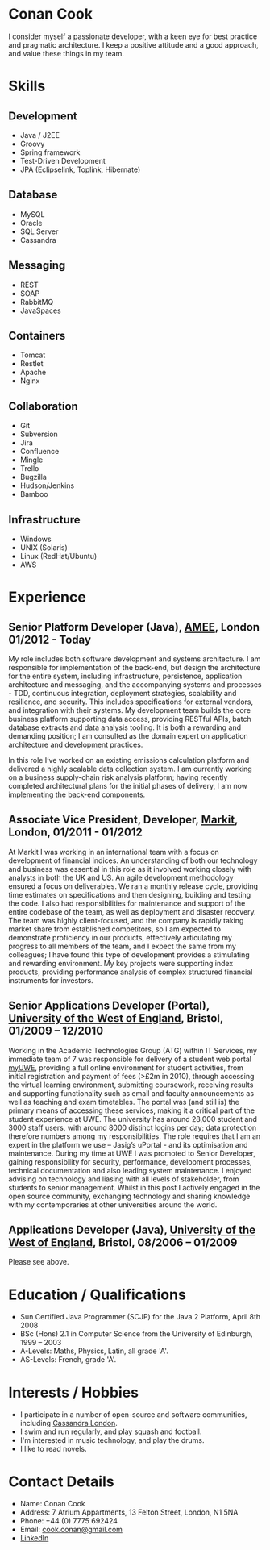 Conan Cook
==========
I consider myself a passionate developer, with a keen eye for best practice and pragmatic architecture.  I keep a positive attitude and a good approach, and value these things in my team.
 
Skills
======

Development
-----------
+ Java / J2EE
+ Groovy
+ Spring framework
+ Test-Driven Development
+ JPA (Eclipselink, Toplink, Hibernate)

Database
--------
+ MySQL
+ Oracle
+ SQL Server
+ Cassandra

Messaging
---------
+ REST
+ SOAP
+ RabbitMQ
+ JavaSpaces

Containers
----------
+ Tomcat
+ Restlet
+ Apache
+ Nginx

Collaboration
-------------
+ Git
+ Subversion
+ Jira
+ Confluence
+ Mingle
+ Trello
+ Bugzilla
+ Hudson/Jenkins
+ Bamboo

Infrastructure
--------------
+ Windows
+ UNIX (Solaris)
+ Linux (RedHat/Ubuntu)
+ AWS

Experience
==========

Senior Platform Developer (Java), [AMEE](http://www.amee.com), London 01/2012 - Today
------------------------------------------------------------------------------

My role includes both software development and systems architecture.  I am responsible for implementation of the back-end, but design the architecture for the entire system, including infrastructure, persistence, application architecture and messaging, and the accompanying systems and processes - TDD, continuous integration, deployment strategies, scalability and resilience, and security.  This includes specifications for external vendors, and integration with their systems.  My development team builds the core business platform supporting data access, providing RESTful APIs, batch database extracts and data analysis tooling.  It is both a rewarding and demanding position; I am consulted as the domain expert on application architecture and development practices.

In this role I’ve worked on an existing emissions calculation platform and delivered a highly scalable data collection system.  I am currently working on a business supply-chain risk analysis platform; having recently completed architectural plans for the initial phases of delivery, I am now implementing the back-end components.

Associate Vice President, Developer, [Markit](http://www.markit.com), London, 01/2011 - 01/2012
-----------------------------------------------------------------------------------------------

At Markit I was working in an international team  with a focus on development of financial indices.  An understanding of both our technology and business was essential in this role as it involved working closely with analysts in both the UK and US.  An agile development methodology ensured a focus on deliverables.  We ran a monthly release cycle, providing time estimates on specifications and then designing, building and testing the code.  I also had responsibilities for maintenance and support of the entire codebase of the team, as well as deployment and disaster recovery.  The team was highly client-focused, and the company is rapidly taking market share from established competitors, so I am expected to demonstrate proficiency in our products, effectively articulating my progress to all members of the team, and I expect the same from my colleagues; I have found this type of development provides a stimulating and rewarding environment.  My key projects were supporting index products, providing performance analysis of complex structured financial instruments for investors.
 

Senior Applications Developer (Portal), [University of the West of England](http://www.uwe.ac.uk), Bristol, 01/2009 – 12/2010
-----------------------------------------------------------------------------------------------------------------------------

Working in the Academic Technologies Group (ATG) within IT Services, my immediate team of 7 was responsible for delivery of a student web portal [myUWE](http://my.uwe.ac.uk), providing a full online environment for student activities, from initial registration and payment of fees (>£2m in 2010), through accessing the virtual learning environment, submitting coursework, receiving results and supporting functionality such as email and faculty announcements as well as teaching and exam timetables.  The portal was (and still is) the primary means of accessing these services, making it a critical part of the student experience at UWE.  The university has around 28,000 student and 3000 staff users, with around 8000 distinct logins per day; data protection therefore numbers among my responsibilities.  The role requires that I am an expert in the platform we use – Jasig’s uPortal - and its optimisation and maintenance.  During my time at UWE I was promoted to Senior Developer, gaining responsibility for security, performance, development processes, technical documentation and also leading system maintenance.  I enjoyed advising on technology and liasing with all levels of stakeholder, from students to senior management.  Whilst in this post I actively engaged in the open source community, exchanging technology and sharing knowledge with my contemporaries at other universities around the world.
 

Applications Developer (Java), [University of the West of England](http://www.uwe.ac.uk), Bristol, 08/2006 – 01/2009
--------------------------------------------------------------------------------------------------------------------

Please see above.
 
Education / Qualifications
==========================
+ Sun Certified Java Programmer (SCJP) for the Java 2 Platform, April 8th 2008
+ BSc (Hons) 2.1 in Computer Science from the University of Edinburgh, 1999 – 2003
+ A-Levels: Maths, Physics, Latin, all grade 'A'.
+ AS-Levels: French, grade 'A'.
 
Interests / Hobbies
===================
+ I participate in a number of open-source and software communities, including [Cassandra London](http://www.meetup.com/Cassandra-London/).
+ I swim and run regularly, and play squash and football.
+ I'm interested in music technology, and play the drums.
+ I like to read novels.

Contact Details
===============
+ Name: Conan Cook
+ Address: 7 Atrium Appartments, 13 Felton Street, London, N1 5NA
+ Phone: +44 (0) 7775 692424
+ Email: [cook.conan@gmail.com](mailto:cook.conan@gmail.com)
+ [LinkedIn](uk.linkedin.com/pub/conan-cook/21/9b4/265)
